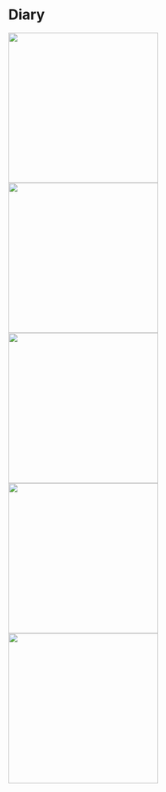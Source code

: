 # Diary

<img src = "https://user-images.githubusercontent.com/101284761/167461499-58565af3-1e97-4844-9856-0925c4fc7ff8.png" width = "300">
<img src = "https://user-images.githubusercontent.com/101284761/167461518-8d0069aa-ffa7-4b2c-bdc3-ab17c2e37e43.png" width = "300">
<img src = "https://user-images.githubusercontent.com/101284761/167461524-7c80782f-4e45-479c-9cc5-0ed16613ef27.png" width = "300">
<img src = "https://user-images.githubusercontent.com/101284761/167461530-53cc6b2a-8ab3-4e43-a1f6-c9600e3e0cdf.png" width = "300">
<img src = "https://user-images.githubusercontent.com/101284761/167461533-bb07b52a-1eeb-455f-be0a-300e29ae91ea.png" width = "300">
